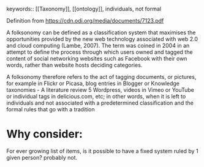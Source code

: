 keywords:: [[Taxonomy]], [[ontology]], individuals, not formal

Definition from https://cdn.odi.org/media/documents/7123.pdf

A folksonomy can be defined as a classification system that maximises the opportunities provided by the new web technology associated with web 2.0 and cloud computing (Lambe, 2007). The term was coined in 2004 in an attempt to define the process through which users owned and tagged the content of social networking websites such as Facebook with their own words, rather than website hosts deciding categories. 

A folksonomy therefore refers to the act of tagging documents, or pictures, for example in Flickr or Picasa, blog entries in Blogger or Knowledge taxonomies - A literature review 5 Wordpress, videos in Vimeo or YouTube or individual tags in delicious.com, etc; in other words, when it is left to individuals and not associated with a predetermined classification and the formal rules that go with a tradition

# Why consider:
For ever growing list of items, is it possible to have a fixed system ruled by 1 given person? probably not.

